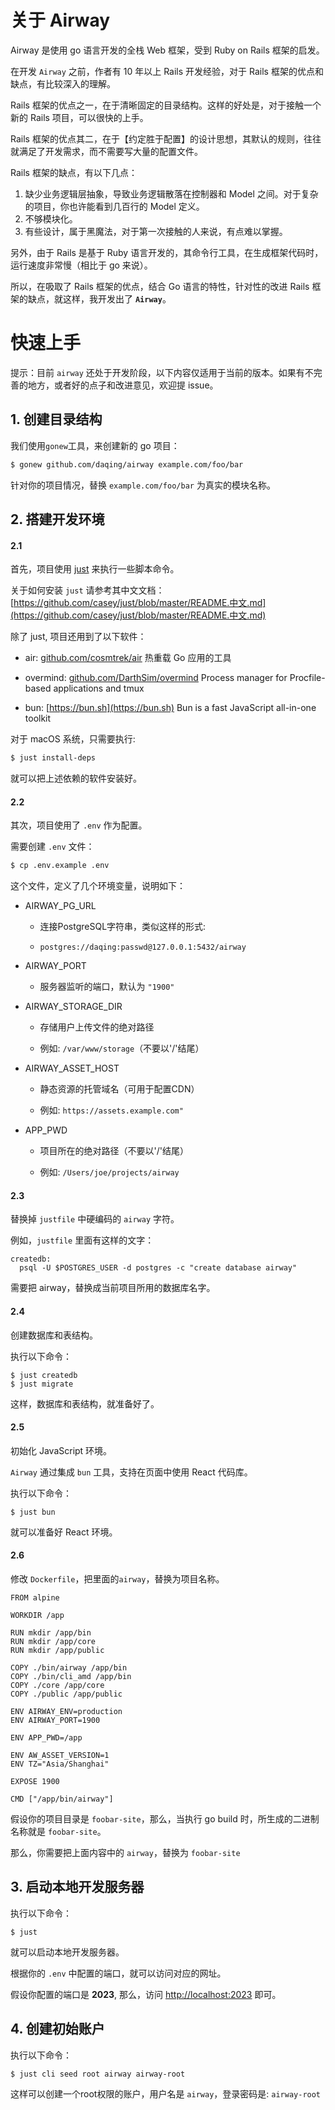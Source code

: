 # 关于 Airway

Airway 是使用 go 语言开发的全栈 Web 框架，受到 Ruby on Rails 框架的启发。

在开发 `Airway` 之前，作者有 10 年以上 Rails 开发经验，对于 Rails 框架的优点和缺点，有比较深入的理解。

Rails 框架的优点之一，在于清晰固定的目录结构。这样的好处是，对于接触一个新的 Rails 项目，可以很快的上手。

Rails 框架的优点其二，在于【约定胜于配置】的设计思想，其默认的规则，往往就满足了开发需求，而不需要写大量的配置文件。

Rails 框架的缺点，有以下几点：

1. 缺少业务逻辑层抽象，导致业务逻辑散落在控制器和 Model 之间。对于复杂的项目，你也许能看到几百行的 Model 定义。
2. 不够模块化。
3. 有些设计，属于黑魔法，对于第一次接触的人来说，有点难以掌握。

另外，由于 Rails 是基于 Ruby 语言开发的，其命令行工具，在生成框架代码时，运行速度非常慢（相比于 go 来说）。

所以，在吸取了 Rails 框架的优点，结合 Go 语言的特性，针对性的改进 Rails 框架的缺点，就这样，我开发出了 **`Airway`**。

# 快速上手

提示：目前 `airway` 还处于开发阶段，以下内容仅适用于当前的版本。如果有不完善的地方，或者好的点子和改进意见，欢迎提 issue。

## 1. 创建目录结构

我们使用`gonew`工具，来创建新的 go 项目：

```bash
$ gonew github.com/daqing/airway example.com/foo/bar
```

针对你的项目情况，替换 `example.com/foo/bar` 为真实的模块名称。

## 2. 搭建开发环境

#### 2.1

首先，项目使用 [just](https://github.com/casey/just) 来执行一些脚本命令。

关于如何安装 `just` 请参考其中文文档：[https://github.com/casey/just/blob/master/README.中文.md](https://github.com/casey/just/blob/master/README.中文.md)

除了 just, 项目还用到了以下软件：

- air: [github.com/cosmtrek/air](https://github.com/cosmtrek/air) 热重载 Go 应用的工具

- overmind: [github.com/DarthSim/overmind](https://github.com/DarthSim/overmind) Process manager for Procfile-based applications and tmux

- bun: [https://bun.sh](https://bun.sh) Bun is a fast JavaScript
all-in-one toolkit

对于 macOS 系统，只需要执行:

```bash
$ just install-deps
```

就可以把上述依赖的软件安装好。


#### 2.2

其次，项目使用了 `.env` 作为配置。

需要创建 `.env` 文件：

```bash
$ cp .env.example .env
```

这个文件，定义了几个环境变量，说明如下：

* AIRWAY_PG_URL

  * 连接PostgreSQL字符串，类似这样的形式:

  * `postgres://daqing:passwd@127.0.0.1:5432/airway`

* AIRWAY_PORT

  * 服务器监听的端口，默认为 `"1900"`

* AIRWAY_STORAGE_DIR

  * 存储用户上传文件的绝对路径

  * 例如: `/var/www/storage`（不要以'/'结尾）

* AIRWAY_ASSET_HOST

  * 静态资源的托管域名（可用于配置CDN）

  * 例如: `https://assets.example.com"`

* APP_PWD

  * 项目所在的绝对路径（不要以'/'结尾）

  * 例如: `/Users/joe/projects/airway`

#### 2.3

替换掉 `justfile` 中硬编码的 `airway` 字符。

例如，`justfile` 里面有这样的文字：

```
createdb:
  psql -U $POSTGRES_USER -d postgres -c "create database airway"
```

需要把 airway，替换成当前项目所用的数据库名字。


#### 2.4

创建数据库和表结构。

执行以下命令：

```
$ just createdb
$ just migrate
```

这样，数据库和表结构，就准备好了。

#### 2.5

初始化 JavaScript 环境。

`Airway` 通过集成 `bun` 工具，支持在页面中使用 React 代码库。

执行以下命令：

```
$ just bun
```

就可以准备好 React 环境。

#### 2.6

修改 `Dockerfile`，把里面的`airway`，替换为项目名称。

```
FROM alpine

WORKDIR /app

RUN mkdir /app/bin
RUN mkdir /app/core
RUN mkdir /app/public

COPY ./bin/airway /app/bin
COPY ./bin/cli_amd /app/bin
COPY ./core /app/core
COPY ./public /app/public

ENV AIRWAY_ENV=production
ENV AIRWAY_PORT=1900

ENV APP_PWD=/app

ENV AW_ASSET_VERSION=1
ENV TZ="Asia/Shanghai"

EXPOSE 1900

CMD ["/app/bin/airway"]
```

假设你的项目目录是 `foobar-site`，那么，当执行 go build 时，所生成的二进制名称就是 `foobar-site`。

那么，你需要把上面内容中的 `airway`，替换为 `foobar-site`


## 3. 启动本地开发服务器

执行以下命令：

```
$ just
```

就可以启动本地开发服务器。

根据你的 `.env` 中配置的端口，就可以访问对应的网址。

假设你配置的端口是 **2023**, 那么，访问 [http://localhost:2023](http://localhost:2023) 即可。

## 4. 创建初始账户

执行以下命令：

```
$ just cli seed root airway airway-root
```

这样可以创建一个root权限的账户，用户名是 `airway`，登录密码是: `airway-root`
